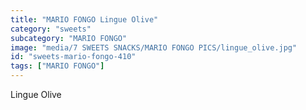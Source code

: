 ```yaml
---
title: "MARIO FONGO Lingue Olive"
category: "sweets"
subcategory: "MARIO FONGO"
image: "media/7 SWEETS SNACKS/MARIO FONGO PICS/lingue_olive.jpg"
id: "sweets-mario-fongo-410"
tags: ["MARIO FONGO"]
---
```


Lingue Olive
